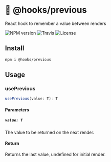 # 🎒 @hooks/previous

React hook to remember a value between renders

![NPM version](https://img.shields.io/npm/v/@hooks/previous?style=flat-square)
![Travis](https://img.shields.io/travis/com/simmo/hooks?style=flat-square)
![License](https://img.shields.io/npm/l/@hooks/previous?style=flat-square)

## Install

```bash
npm i @hooks/previous
```

## Usage

### usePrevious

```ts
usePrevious(value: T): T
```

#### Parameters

##### `value: T`

The value to be returned on the next render.

#### Return

Returns the last value, undefined for initial render.
